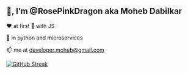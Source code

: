 ## 👋, I’m @RosePinkDragon aka Moheb Dabilkar

❤️ at first 👀 with JS

🌱 in python and microservices

📫 me at developer.moheb@gmail.com

[![GitHub Streak](https://streak-stats.demolab.com?user=RosePinkDragon&theme=dark&hide_border=true)](https://git.io/streak-stats)

<!---
RosePinkDragon/RosePinkDragon is a ✨ special ✨ repository because its `README.md` (this file) appears on your GitHub profile.
You can click the Preview link to take a look at your changes.
--->
